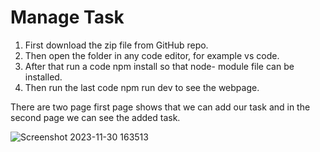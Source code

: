 # Manage Task

1. First download the zip file from GitHub repo.
2. Then open the folder in any code editor, for example vs code.
3. After that run a code npm install so that node- module file can be installed.
4. Then run the last code npm run dev to see the webpage.

 There are two page first page shows that we can add our task and in the second page we can see the added task.

![Screenshot 2023-11-30 163513](https://github.com/RinkiMandal/project/assets/139066889/69a1ae29-d6ea-4293-a9e1-6fd84ed23ed3)

